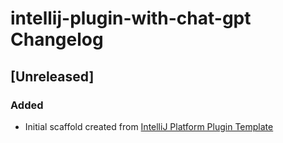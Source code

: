 <!-- Keep a Changelog guide -> https://keepachangelog.com -->

# intellij-plugin-with-chat-gpt Changelog

## [Unreleased]
### Added
- Initial scaffold created from [IntelliJ Platform Plugin Template](https://github.com/JetBrains/intellij-platform-plugin-template)
